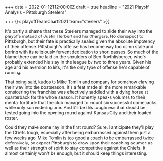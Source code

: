 +++
date = 2022-01-12T12:00:00Z
draft = true
headline = "2021 Playoff Analysis - Pittsburgh Steelers"

+++
{{< playoffTeamChart2021 team="steelers" >}}

It's partly a shame that these Steelers managed to slide their way into the playoffs instead of Justin Herbert and his Chargers. No disrespect to Pittsburgh, but their fate is practically sealed given the absolute impotency of their offense. Pittsburgh's offense has become way too damn stale and boring with its religiously fervent dedication to short passes. So much of the blame there can be laid on the shoulders of Ben Roethlisberger, who's probably extended his stay in the league by two to three years. Given his age and his aversion to hits, it's the only type of offense he's capable of running.

That being said, kudos to Mike Tomlin and company for somehow clawing their way into the postseason. It's a feat made all the more remarkable considering the franchise was effectively saddled with a dying horse at quarterback for the whole season. It honestly speaks volumes to their mental fortitude that the club managed to mount six successful comebacks while only surrendering one. And it'll be this toughness that should be tested going into the opening round against Kansas City and their loaded roster.

Could they make some hay in the first round? Sure. I anticipate they'll play the Chiefs tough, especially after being embarrassed against them just a few weeks ago. Mike Tomlin is too good a coach to be embarrassed twice defensively, so expect Pittsburgh to draw upon their coaching acumen as well as their strength of spirit to stay competitive against the Chiefs. It almost certainly won't be enough, but it should keep things interesting.